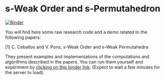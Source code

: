 # s-Weak Order and s-Permutahedron

[![Binder](https://beta.mybinder.org/badge.svg)](https://mybinder.org/v2/gh/VivianePons/SWeakOrder/master)


You will find here some raw research code and a demo related to the following papers:

[1] C. Ceballos and V. Pons, s-Weak Order and s-Weak Permutahedra

They present examples and implementations of the computations and algorithms described in the papers. You can run them yourself and experiment by [clicking on this binder link](https://mybinder.org/v2/gh/VivianePons/SWeakOrder/master). (Expect to wait a few minutes for the server to load).
